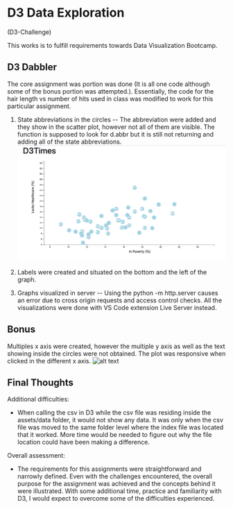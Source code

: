 # D3 Data Exploration
(D3-Challenge)

This works is to fulfill requirements towards Data Visualization Bootcamp.

## D3 Dabbler

The core assignment was portion was done (It is all one code although some of the bonus portion was attempted.). Essentially, the code for the hair length vs number of hits used in class was modified to work for this particular assignment.
1.  State abbreviations in the circles -- The abbreviation were added and they show in the scatter plot, however not all of them are visible. The function is supposed to look for d.abbr but it is still not returning and adding all of the state abbreviations.
    ![alt text](images/core_assig.png)






2. Labels were created and situated on the bottom and the left of the graph.
3. Graphs visualized in server -- Using the python -m http.server causes an error due to cross origin requests and access control checks. All the visualizations were done with VS Code extension Live Server instead.

## Bonus

Multiples x axis were created, however the multiple y axis as well as the text showing inside the circles were not obtained. The plot was responsive when clicked in the different x axis.
![alt text](images/bonus.gif)

## Final Thoughts

Additional difficulties:
*   When calling the csv in D3 while the csv file was residing inside the assets/data folder, it would not show any data. It was only when the csv file was moved to the same folder level where the index file was located that it worked. More time would be needed to figure out why the file location could have been making a difference.

Overall assessment:
*   The requirements for this assignments were straightforward and narrowly defined. Even with the challenges encountered, the overall purpose for the assignment was achieved and the concepts behind it were illustrated. With some additional time, practice and familiarity with D3, I would expect to overcome some of the difficulties experienced.
